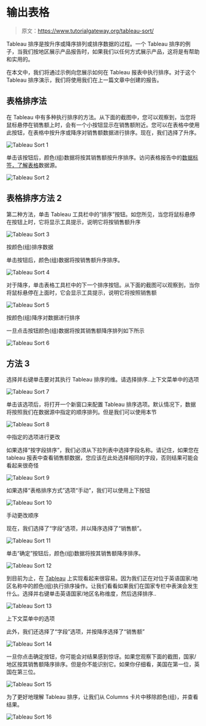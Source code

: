 # 输出表格

> 原文：<https://www.tutorialgateway.org/tableau-sort/>

Tableau 排序是按升序或降序排列或排序数据的过程。一个 Tableau 排序的例子，当我们按地区展示产品报告时，如果我们以任何方式展示产品，这将是有帮助和实用的。

在本文中，我们将通过示例向您展示如何在 Tableau 报表中执行排序。对于这个 Tableau 排序演示，我们将使用我们在上一篇文章中创建的报告。

## 表格排序法

在 Tableau 中有多种执行排序的方法。从下面的截图中，您可以观察到，当您将鼠标悬停在销售额上时，会有一个小按钮显示在销售额附近。您可以在表格中使用此按钮，在表格中按升序或降序对销售额数据进行排序。现在，我们选择了升序。

![Tableau Sort 1](img/438b5551aab523ab852359d9593c647e.png)

单击该按钮后，颜色(组)数据将按其销售额按升序排序。访问表格报告中的[数据标签，了解](https://www.tutorialgateway.org/data-labels-in-tableau-reports/)[表格](https://www.tutorialgateway.org/tableau/)数据源。

![Tableau Sort 2](img/8f6d5065253f0d0a14e4248f05cc168f.png)

## 表格排序方法 2

第二种方法，单击 Tableau 工具栏中的“排序”按钮。如您所见，当您将鼠标悬停在按钮上时，它将显示工具提示，说明它将按销售额升序

![Tableau Sort 3](img/a0a639ee62ab5e2c7b6270be2c8f07a6.png)

按颜色(组)排序数据

单击按钮后，颜色(组)数据将按销售额升序排序。

![Tableau Sort 4](img/17571c3200c7e42c86a32d6d1d07928d.png)

对于降序，单击表格工具栏中的下一个排序按钮。从下面的截图可以观察到，当你将鼠标悬停在上面时，它会显示工具提示，说明它将按照销售额

![Tableau Sort 5](img/8255a6b7301fe1f6c4483af4d9256ea8.png)

按颜色(组)降序对数据进行排序

一旦点击按钮颜色(组)数据将按其销售额降序排列如下所示

![Tableau Sort 6](img/b33f6c82fb923ae65b8fc72de7629757.png)

## 方法 3

选择并右键单击要对其执行 Tableau 排序的维。请选择排序..上下文菜单中的选项

![Tableau Sort 7](img/e618852651a6e8cae5dc4a2b5b976b4f.png)

单击该选项后，将打开一个新窗口来配置 Tableau 排序选项。默认情况下，数据将按照我们在数据源中指定的顺序排列。但是我们可以使用本节

![Tableau Sort 8](img/38b03d6201b94feaab0920ba24caa7dc.png)

中指定的选项进行更改

如果选择“按字段排序”，我们必须从下拉列表中选择字段名称。请记住，如果您在 tableau 报表中查看销售额数据，您应该在此处选择相同的字段，否则结果可能会看起来很奇怪

![Tableau Sort 9](img/c2fcfd848e35767677b42bd3bc3a62e1.png)

如果选择“表格排序方式”选项“手动”，我们可以使用上下按钮

![Tableau Sort 10](img/e129aa8cc1ab97e9c253b5b9f5241928.png)

手动更改顺序

现在，我们选择了“字段”选项，并以降序选择了“销售额”。

![Tableau Sort 11](img/ddab160e606be9be30553b256994aa70.png)

单击“确定”按钮后，颜色(组)数据将按其销售额降序排序。

![Tableau Sort 12](img/98179988b83b95f4122eedd386b25bb4.png)

到目前为止，在 [Tableau](https://www.tutorialgateway.org/tableau/) 上实现看起来很容易。因为我们正在对位于英语国家/地区名称中的颜色(组)执行排序操作。让我们看看如果我们在国家专栏中表演会发生什么。选择并右键单击英语国家/地区名称维度，然后选择排序..

![Tableau Sort 13](img/b75d5323e48e46361bf086b877342667.png)

上下文菜单中的选项

此外，我们还选择了“字段”选项，并按降序选择了“销售额”

![Tableau Sort 14](img/cd45e1b987305116a83ad46b78c7bc34.png)

一旦你点击确定按钮，你可能会对结果感到惊讶。如果您观察下面的截图，国家/地区按其销售额降序排序。但是你不能识别它。如果你仔细看，美国在第一位，英国在第三位。

![Tableau Sort 15](img/2937bbbb1c22e0b479abc048dd5f3179.png)

为了更好地理解 Tableau 排序，让我们从 Columns 卡片中移除颜色(组)，并查看结果。

![Tableau Sort 16](img/b2a7660885778a21845774d0faf6a242.png)